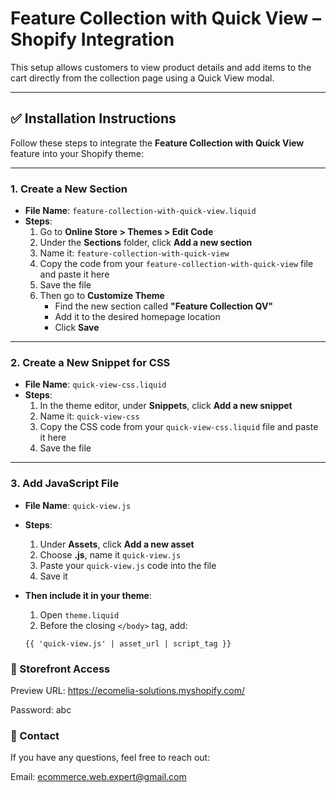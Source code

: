 # Feature Collection with Quick View – Shopify Integration

This setup allows customers to view product details and add items to the cart directly from the collection page using a Quick View modal.

---

## ✅ Installation Instructions

Follow these steps to integrate the **Feature Collection with Quick View** feature into your Shopify theme:

---

### 1. Create a New Section

- **File Name**: `feature-collection-with-quick-view.liquid`
- **Steps**:
  1. Go to **Online Store > Themes > Edit Code**
  2. Under the **Sections** folder, click **Add a new section**
  3. Name it: `feature-collection-with-quick-view`
  4. Copy the code from your `feature-collection-with-quick-view` file and paste it here
  5. Save the file
  6. Then go to **Customize Theme**
     - Find the new section called **"Feature Collection QV"**
     - Add it to the desired homepage location
     - Click **Save**

---

### 2. Create a New Snippet for CSS

- **File Name**: `quick-view-css.liquid`
- **Steps**:
  1. In the theme editor, under **Snippets**, click **Add a new snippet**
  2. Name it: `quick-view-css`
  3. Copy the CSS code from your `quick-view-css.liquid` file and paste it here
  4. Save the file

---

### 3. Add JavaScript File

- **File Name**: `quick-view.js`
- **Steps**:
  1. Under **Assets**, click **Add a new asset**
  2. Choose **.js**, name it `quick-view.js`
  3. Paste your `quick-view.js` code into the file
  4. Save it

- **Then include it in your theme**:
  1. Open `theme.liquid`
  2. Before the closing `</body>` tag, add:

  ```liquid
  {{ 'quick-view.js' | asset_url | script_tag }}
  
### 🔗 Storefront Access
Preview URL: https://ecomelia-solutions.myshopify.com/

Password: abc

### 📩 Contact
If you have any questions, feel free to reach out:

Email: ecommerce.web.expert@gmail.com

